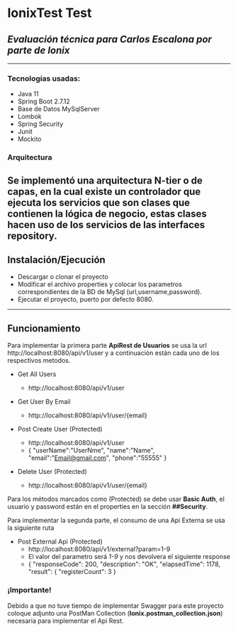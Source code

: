 # IonixTest Test
## _Evaluación técnica para Carlos Escalona por parte de Ionix_
-------------------------------------------------------------------
### Tecnologías usadas:
- Java 11
- Spring Boot 2.7.12
- Base de Datos MySqlServer
- Lombok
- Spring Security
- Junit
- Mockito

### Arquitectura
Se implementó una arquitectura N-tier o de capas, en la cual existe un controlador que ejecuta los servicios que son clases que contienen la lógica de negocio,
estas clases hacen uso de los servicios de las interfaces repository.
-------------------------------------------------------------------

## Instalación/Ejecución
- Descargar o clonar el proyecto
- Modificar el archivo properties y colocar los parametros correspondientes de la BD de MySql (url,username,password).
- Ejecutar el proyecto, puerto por defecto 8080.
-------------------------------------------------------------------

## Funcionamiento

Para implementar la primera parte __ApiRest de Usuarios__ se usa la url http://localhost:8080/api/v1/user y a continuación están 
cada uno de los respectivos metodos.

- Get All Users
  * http://localhost:8080/api/v1/user

- Get User By Email
  * http://localhost:8080/api/v1/user/{email}

- Post Create User (Protected) 
  * http://localhost:8080/api/v1/user
  * {
      "userName":"UserNme",
      "name":"Name",
      "email":"Email@gmail.com",
      "phone":"55555"
    }

- Delete User (Protected) 
  * http://localhost:8080/api/v1/user/{email}

Para los métodos marcados como (Protected) se debe usar **Basic Auth**, el usuario y password están en el properties en la sección **##Security**. 
  

Para implementar la segunda parte, el consumo de una Api Externa se usa la siguiente ruta
- Post External Api (Protected)
  * http://localhost:8080/api/v1/external?param=1-9
  * El valor del parametro será *1-9* y nos devolvera el siguiente response
  * {
       "responseCode": 200,
       "description": "OK",
       "elapsedTime": 1178,
       "result": {
       "registerCount": 3
    }
   

### ¡Importante!
Debido a que no tuve tiempo de implementar Swagger para este proyecto coloque adjunto una PostMan Collection (__Ionix.postman_collection.json__)
necesaria para implementar el Api Rest.   
  